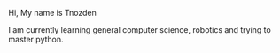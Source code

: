 Hi, My name is Tnozden

I am currently learning general computer science, robotics and trying to master python.
